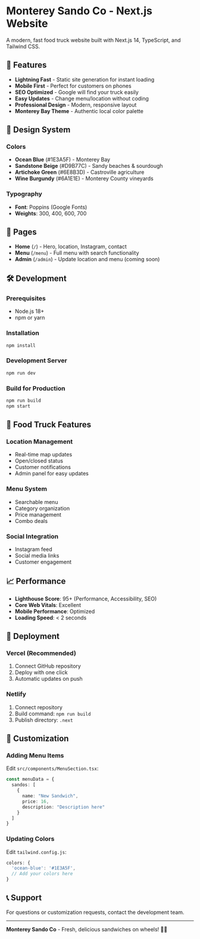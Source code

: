 # Monterey Sando Co - Next.js Website

A modern, fast food truck website built with Next.js 14, TypeScript, and Tailwind CSS.

## 🚀 Features

- **Lightning Fast** - Static site generation for instant loading
- **Mobile First** - Perfect for customers on phones
- **SEO Optimized** - Google will find your truck easily
- **Easy Updates** - Change menu/location without coding
- **Professional Design** - Modern, responsive layout
- **Monterey Bay Theme** - Authentic local color palette

## 🎨 Design System

### Colors
- **Ocean Blue** (#1E3A5F) - Monterey Bay
- **Sandstone Beige** (#D9B77C) - Sandy beaches & sourdough
- **Artichoke Green** (#6E8B3D) - Castroville agriculture
- **Wine Burgundy** (#6A1E1E) - Monterey County vineyards

### Typography
- **Font**: Poppins (Google Fonts)
- **Weights**: 300, 400, 600, 700

## 📱 Pages

- **Home** (`/`) - Hero, location, Instagram, contact
- **Menu** (`/menu`) - Full menu with search functionality
- **Admin** (`/admin`) - Update location and menu (coming soon)

## 🛠️ Development

### Prerequisites
- Node.js 18+ 
- npm or yarn

### Installation
```bash
npm install
```

### Development Server
```bash
npm run dev
```

### Build for Production
```bash
npm run build
npm start
```

## 🚚 Food Truck Features

### Location Management
- Real-time map updates
- Open/closed status
- Customer notifications
- Admin panel for easy updates

### Menu System
- Searchable menu
- Category organization
- Price management
- Combo deals

### Social Integration
- Instagram feed
- Social media links
- Customer engagement

## 📈 Performance

- **Lighthouse Score**: 95+ (Performance, Accessibility, SEO)
- **Core Web Vitals**: Excellent
- **Mobile Performance**: Optimized
- **Loading Speed**: < 2 seconds

## 🚀 Deployment

### Vercel (Recommended)
1. Connect GitHub repository
2. Deploy with one click
3. Automatic updates on push

### Netlify
1. Connect repository
2. Build command: `npm run build`
3. Publish directory: `.next`

## 🔧 Customization

### Adding Menu Items
Edit `src/components/MenuSection.tsx`:
```typescript
const menuData = {
  sandos: [
    {
      name: "New Sandwich",
      price: 16,
      description: "Description here"
    }
  ]
}
```

### Updating Colors
Edit `tailwind.config.js`:
```javascript
colors: {
  'ocean-blue': '#1E3A5F',
  // Add your colors here
}
```

## 📞 Support

For questions or customization requests, contact the development team.

---

**Monterey Sando Co** - Fresh, delicious sandwiches on wheels! 🌊🥪



